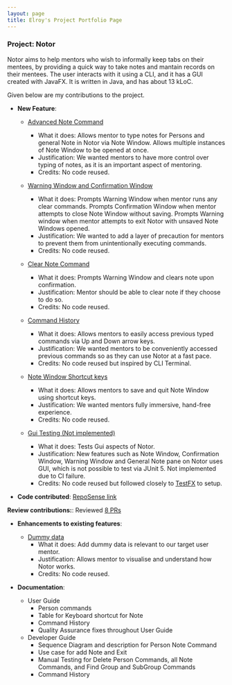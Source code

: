 ```yaml
---
layout: page
title: Elroy's Project Portfolio Page
---
```


### Project: Notor

Notor aims to help mentors who wish to informally keep tabs on their mentees, by providing a quick way to take notes and
mantain records on their mentees. The user interacts with it using a CLI, and it has a GUI created with JavaFX. It is
written in Java, and has about 13 kLoC.

Given below are my contributions to the project.

* **New Feature**:
  * [Advanced Note Command](https://github.com/AY2122S1-CS2103T-W08-1/tp/pull/90)
    * What it does: Allows mentor to type notes for Persons and general Note in Notor via Note Window.
      Allows multiple instances of Note Window to be opened at once.
    * Justification: We wanted mentors to have more control over typing of notes, as it is an important aspect
      of mentoring.
    * Credits: No code reused.

  * [Warning Window and Confirmation Window](https://github.com/AY2122S1-CS2103T-W08-1/tp/pull/115)
      * What it does: Prompts Warning Window when mentor runs any clear commands. Prompts Confirmation Window when
        mentor attempts to close Note Window without saving. Prompts Warning window when mentor attempts to exit Notor
        with unsaved Note Windows opened.
      * Justification: We wanted to add a layer of precaution for mentors to prevent them from unintentionally executing
        commands.
      * Credits: No code reused.

  * [Clear Note Command](https://github.com/AY2122S1-CS2103T-W08-1/tp/pull/132)
      * What it does: Prompts Warning Window and clears note upon confirmation.
      * Justification: Mentor should be able to clear note if they choose to do so.
      * Credits: No code reused.

  * [Command History](https://github.com/AY2122S1-CS2103T-W08-1/tp/pull/145)
      * What it does: Allows mentors to easily access previous typed commands via Up and Down arrow keys.
      * Justification: We wanted mentors to be conveniently accessed previous commands so as they can use Notor at a
        fast pace.
      * Credits: No code reused but inspired by CLI Terminal.

  * [Note Window Shortcut keys](https://github.com/AY2122S1-CS2103T-W08-1/tp/pull/90)
      * What it does: Allows mentors to save and quit Note Window using shortcut keys.
      * Justification: We wanted mentors fully immersive, hand-free experience.
      * Credits: No code reused.
    
    <div style="page-break-after: always;"></div>

  * [Gui Testing (Not implemented)](https://github.com/AY2122S1-CS2103T-W08-1/tp/pull/229)
    * What it does: Tests Gui aspects of Notor.
    * Justification: New features such as Note Window, Confirmation Window, Warning Window and
      General Note pane on Notor uses GUI, which is not possible to test via JUnit 5. Not implemented due
      to CI failure.
    * Credits: No code reused but followed closely to [TestFX](https://github.com/TestFX/TestFX) to setup.

* **Code contributed**: [RepoSense link](https://nus-cs2103-ay2122s1.github.io/tp-dashboard/?search=&sort=groupTitle&sortWithin=title&timeframe=commit&mergegroup=&groupSelect=groupByRepos&breakdown=true&checkedFileTypes=docs~functional-code~test-code~other&since=2021-09-17&tabOpen=true&tabType=zoom&tabAuthor=elroygohjy&tabRepo=AY2122S1-CS2103T-W08-1%2Ftp%5Bmaster%5D&authorshipIsMergeGroup=false&authorshipFileTypes=docs~functional-code~test-code&authorshipIsBinaryFileTypeChecked=false&zA=elroygohjy&zR=AY2122S1-CS2103T-W08-1%2Ftp%5Bmaster%5D&zACS=213.98121387283237&zS=2021-09-17&zFS=&zU=2021-11-07&zMG=false&zFTF=commit&zFGS=groupByRepos&zFR=false)

**Review contributions:**: Reviewed [8 PRs](https://github.com/AY2122S1-CS2103T-W08-1/tp/pulls?q=is%3Apr+is%3Aclosed+reviewed-by%3A%40me)
* **Enhancements to existing features**:
    * [Dummy data](https://github.com/AY2122S1-CS2103T-W08-1/tp/pull/241)
        * What it does: Add dummy data is relevant to our target user mentor.
        * Justification: Allows mentor to visualise and understand how Notor works.
        * Credits: No code reused.

* **Documentation**:
    * User Guide
        * Person commands
        * Table for Keyboard shortcut for Note
        * Command History
        * Quality Assurance fixes throughout User Guide
    * Developer Guide 
      * Sequence Diagram and description for Person Note Command
      * Use case for add Note and Exit
      * Manual Testing for Delete Person Commands, all Note Commands, and Find Group and SubGroup Commands
      * Command History
